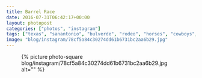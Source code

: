 ```yaml
---
title: Barrel Race
date: 2016-07-31T06:42:17+00:00
layout: photopost
categories: ["photos", "instagram"]
tags: ["texas", "sanantonio", "bulverde", "rodeo", "horses", "cowboys", "cowgirls"]
image: "blog/instagram/78cf5a84c30274dd61b6731bc2aa6b29.jpg"
---
```


<figure class="photo photo--square">
  {% picture photo-square blog/instagram/78cf5a84c30274dd61b6731bc2aa6b29.jpg alt="" %}
</figure>


